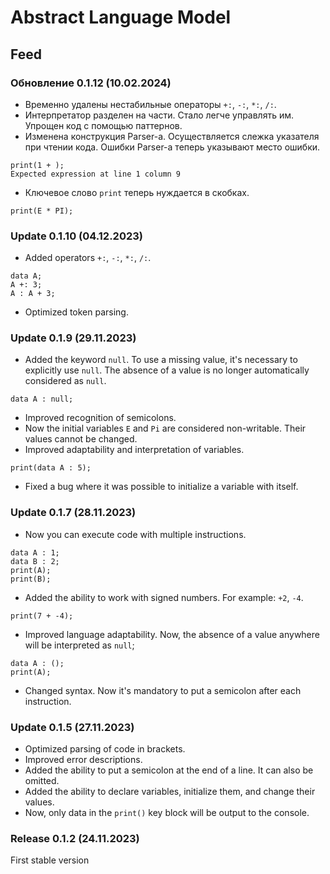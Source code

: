 # Abstract Language Model

## Feed

### Обновление 0.1.12 (10.02.2024)
- Временно удалены нестабильные операторы `+:`, `-:`, `*:`, `/:`.
- Интерпретатор разделен на части. Стало легче управлять им. Упрощен код с помощью паттернов.
- Изменена конструкция Parser-а. Осуществляется слежка указателя при чтении кода. Ошибки Parser-а теперь указывают место ошибки.
```alm
print(1 + );
Expected expression at line 1 column 9
```
- Ключевое слово `print` теперь нуждается в скобках.
```alm
print(E * PI);
```

### Update 0.1.10 (04.12.2023)
- Added operators `+:`, `-:`, `*:`, `/:`.
```alm
data A;
A +: 3;
A : A + 3;
```
- Optimized token parsing.

### Update 0.1.9 (29.11.2023)
- Added the keyword `null`. To use a missing value, it's necessary to explicitly use `null`. The absence of a value is no longer automatically considered as `null`.
```alm
data A : null;
```
- Improved recognition of semicolons.
- Now the initial variables `E` and `Pi` are considered non-writable. Their values cannot be changed.
- Improved adaptability and interpretation of variables.
```alm
print(data A : 5);
```
- Fixed a bug where it was possible to initialize a variable with itself.


### Update 0.1.7 (28.11.2023)
- Now you can execute code with multiple instructions.
```alm
data A : 1;
data B : 2;
print(A);
print(B);
```
- Added the ability to work with signed numbers. For example: `+2`, `-4`.
```alm
print(7 + -4);
```
- Improved language adaptability. Now, the absence of a value anywhere will be interpreted as `null`;
```alm
data A : ();
print(A);
```
- Changed syntax. Now it's mandatory to put a semicolon after each instruction.

### Update 0.1.5 (27.11.2023)
- Optimized parsing of code in brackets.
- Improved error descriptions.
- Added the ability to put a semicolon at the end of a line. It can also be omitted.
- Added the ability to declare variables, initialize them, and change their values.
- Now, only data in the `print()` key block will be output to the console.

### Release 0.1.2 (24.11.2023)
First stable version